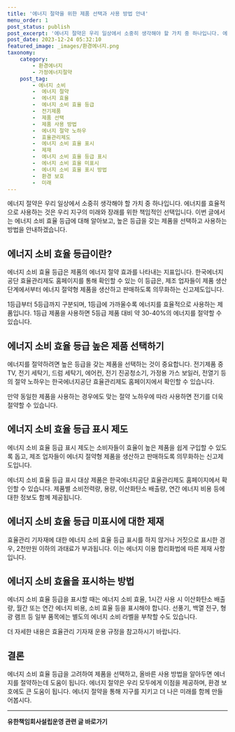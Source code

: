 ```yaml
---
title: '에너지 절약을 위한 제품 선택과 사용 방법 안내'
menu_order: 1
post_status: publish
post_excerpt: '에너지 절약은 우리 일상에서 소중히 생각해야 할 가치 중 하나입니다. 에너지를 효율적으로 사용하는 것은 우리 지구의 미래와 장래를 위한 책임적인 선택입니다. 이번 글에서는 에너지 소비 효율 등급에 대해 알아보고, 높은 등급을 갖는 제품을 선택하고 사용하는 방법을 안내하겠습니다.'
post_date: 2023-12-24 05:32:10
featured_image: _images/환경에너지.png
taxonomy:
    category:
        - 환경에너지
        - 가정에너지절약
    post_tag:
        - 에너지 소비
        -  에너지 절약
        -  에너지 효율
        -  에너지 소비 효율 등급
        -  전기제품
        -  제품 선택
        -  제품 사용 방법
        -  에너지 절약 노하우
        -  효율관리제도
        -  에너지 소비 효율 표시
        -  제재
        -  에너지 소비 효율 등급 표시
        -  에너지 소비 효율 미표시
        -  에너지 소비 효율 표시 방법
        -  환경 보호
        -  미래
---
```



에너지 절약은 우리 일상에서 소중히 생각해야 할 가치 중 하나입니다. 에너지를 효율적으로 사용하는 것은 우리 지구의 미래와 장래를 위한 책임적인 선택입니다. 이번 글에서는 에너지 소비 효율 등급에 대해 알아보고, 높은 등급을 갖는 제품을 선택하고 사용하는 방법을 안내하겠습니다.

## 에너지 소비 효율 등급이란?

에너지 소비 효율 등급은 제품의 에너지 절약 효과를 나타내는 지표입니다. 한국에너지공단 효율관리제도 홈페이지를 통해 확인할 수 있는 이 등급은, 제조 업자들이 제품 생산 단계에서부터 에너지 절약형 제품을 생산하고 판매하도록 의무화하는 신고제도입니다.

1등급부터 5등급까지 구분되며, 1등급에 가까울수록 에너지를 효율적으로 사용하는 제품입니다. 1등급 제품을 사용하면 5등급 제품 대비 약 30-40%의 에너지를 절약할 수 있습니다.

## 에너지 소비 효율 등급 높은 제품 선택하기

에너지를 절약하려면 높은 등급을 갖는 제품을 선택하는 것이 중요합니다. 전기제품 중 TV, 전기 세탁기, 드럼 세탁기, 에어컨, 전기 진공청소기, 가정용 가스 보일러, 전열기 등의 절약 노하우는 한국에너지공단 효율관리제도 홈페이지에서 확인할 수 있습니다.

만약 동일한 제품을 사용하는 경우에도 맞는 절약 노하우에 따라 사용하면 전기를 더욱 절약할 수 있습니다.

## 에너지 소비 효율 등급 표시 제도

에너지 소비 효율 등급 표시 제도는 소비자들이 효율이 높은 제품을 쉽게 구입할 수 있도록 돕고, 제조 업자들이 에너지 절약형 제품을 생산하고 판매하도록 의무화하는 신고제도입니다.

에너지 소비 효율 등급 표시 대상 제품은 한국에너지공단 효율관리제도 홈페이지에서 확인할 수 있습니다. 제품별 소비전력량, 용량, 이산화탄소 배출량, 연간 에너지 비용 등에 대한 정보도 함께 제공됩니다.

## 에너지 소비 효율 등급 미표시에 대한 제재

효율관리 기자재에 대한 에너지 소비 효율 등급 표시를 하지 않거나 거짓으로 표시한 경우, 2천만원 이하의 과태료가 부과됩니다. 이는 에너지 이용 합리화법에 따른 제재 사항입니다.

## 에너지 소비 효율을 표시하는 방법

에너지 소비 효율 등급을 표시할 때는 에너지 소비 효율, 1시간 사용 시 이산화탄소 배출량, 월간 또는 연간 에너지 비용, 소비 효율 등을 표시해야 합니다. 선풍기, 백열 전구, 형광 램프 등 일부 품목에는 별도의 에너지 소비 라벨을 부착할 수도 있습니다.

더 자세한 내용은 효율관리 기자재 운용 규정을 참고하시기 바랍니다.

## 결론

에너지 소비 효율 등급을 고려하여 제품을 선택하고, 올바른 사용 방법을 알아두면 에너지를 절약하는데 도움이 됩니다. 에너지 절약은 우리 모두에게 이점을 제공하며, 환경 보호에도 큰 도움이 됩니다. 에너지 절약을 통해 지구를 지키고 더 나은 미래를 함께 만들어봅시다.
<!-- wp:separator -->
<hr class="wp-block-separator has-alpha-channel-opacity"/>
<!-- /wp:separator -->

<!-- wp:group {"backgroundColor":"base","layout":{"type":"constrained"}} -->
<div class="wp-block-group has-base-background-color has-background"><!-- wp:paragraph {"align":"center","fontSize":"medium"} -->
<p class="has-text-align-center has-large-font-size"><strong>유한책임회사설립운영 관련 글 바로가기</strong></p>
<!-- /wp:paragraph -->


<!-- wp:latest-posts
{"categories":[{"id":28319,"count":19,"description":"","link":"https://uknowlaw.com/category/%ec%9c%a0%ed%95%9c%ec%b1%85%ec%9e%84%ed%9a%8c%ec%82%ac%ec%84%a4%eb%a6%bd%ec%9a%b4%ec%98%81/","name":"유한책임회사설립운영","slug":"유한책임회사설립운영","taxonomy":"category","parent":0,"meta":[],"_links":{"self":[{"href":"https://uknowlaw.com/wp-json/wp/v2/categories/28319"}],"collection":[{"href":"https://uknowlaw.com/wp-json/wp/v2/categories"}],"about":[{"href":"https://uknowlaw.com/wp-json/wp/v2/taxonomies/category"}],"wp:post_type":[{"href":"https://uknowlaw.com/wp-json/wp/v2/posts?categories=28319"}],"curies":[{"name":"wp","href":"https://api.w.org/{rel}","templated":true}]}}],"postsToShow":100,"excerptLength":28,"postLayout":"grid","columns":2,"featuredImageAlign":"left","featuredImageSizeSlug":"large","fontSize":"small"} /--></div>
<!-- /wp:group -->